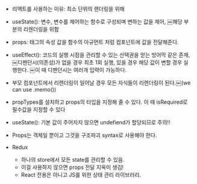 - 리액트를 사용하는 이유: 최소 단위의 렌더링을 위해
- useState(): 변수, 변수를 제어하는 함수로 구성되며 변하는 값을 제어, ￼해당 부분의 리렌더링을 위함
- props: 태그의 속성 값을 함수의 아규먼트 처럼 컴포넌트에 값을 전달해준다.
- useEffect(): 코드의 실행 시점을 관리할 수 있는 선택권을 얻는 방어막 같은 존재, ￼디펜던시(의존성)가 없을 경우 최초 1회 실행, 있을 경우 해당 값이 변할 경우 실행한다. ￼이 때 디펜던시는 여러개 입력이 가능하다.

  

- 부모 컴포넌트에서 리렌더링이 일어날 경우 모든 자식들이 리렌더링이 된다.￼(we can use .memo())
- propTypes를 설치하고 props의 타입을 지정해 줄 수 있다. 이 때 isRequired로 필수값을 지정할 수 있다
- useState(): 기본 값이 주어지지 않으면 undefiend가 할당되므로 주의!!
- Props는 객체일 뿐이고 그것을 구조파괴 syntax로 사용해야 한다.
- Redux
    
    - 하나의 store에서 모든 state를 관리할 수 있음.
    - 이걸 사용하지 않으면 props 전달 지옥이 생김!
    - React 전용은 아니고 JS를 위한 상태 관리 라이브러리.